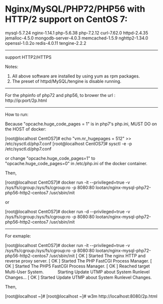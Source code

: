 # Nginx/MySQL/PHP72/PHP56 with HTTP/2 support on CentOS 7:

mysql-5.7.24
nginx-1.14.1
php-5.6.38
php-7.2.12
curl-7.62.0
httpd-2.4.35
jemalloc-4.5.0
mongodb-server-4.0.3
memcached-1.5.9
nghttp2-1.34.0
openssl-1.0.2o
redis-4.0.11
tengine-2.2.2

-----------------

support HTTP2/HTTPS

Notes: 

1. All above software are installed by using yum as rpm packages. 
2. The preset of httpd/MySQL/tengine is disable running. 

-----------------

For the phpinfo of php72 and php56, to brower the url :
http://ip:port/2p.html

-----------------

How to run:

Because "opcache.huge_code_pages = 1" is in php7's php.ini, MUST DO on the HOST of docker:

[root@localhost CentOS7]# echo "vm.nr_hugepages = 512" >> /etc/sysctl.d/php7.conf
[root@localhost CentOS7]# sysctl -e -p /etc/sysctl.d/php7.conf

or change "opcache.huge_code_pages=1" to "opcache.huge_code_pages=0" in /etc/php.ini of the docker container.

Then,

[root@localhost CentOS7]# docker run -it --privileged=true -v /sys/fs/cgroup:/sys/fs/cgroup:ro -p 8080:80 lootan/nginx-mysql-php72-php56-http2-centos7 /usr/sbin/init

or

[root@localhost CentOS7]# docker run -d  --privileged=true -v /sys/fs/cgroup:/sys/fs/cgroup:ro -p 8080:80 lootan/nginx-mysql-php72-php56-http2-centos7 /usr/sbin/init

-----------------

For exmaple:

[root@localhost CentOS7]# docker run -it --privileged=true -v /sys/fs/cgroup:/sys/fs/cgroup:ro -p 8080:80 lootan/nginx-mysql-php72-php56-http2-centos7 /usr/sbin/init
[  OK  ] Started The nginx HTTP and reverse proxy server.
[  OK  ] Started The PHP FastCGI Process Manager.
[  OK  ] Started The PHP5 FastCGI Process Manager.
[  OK  ] Reached target Multi-User System.
　　　Starting Update UTMP about System Runlevel Changes...
[  OK  ] Started Update UTMP about System Runlevel Changes.


Then,

[root@localhost ~]#
[root@localhost ~]# w3m http://localhost:8080/2p.html
